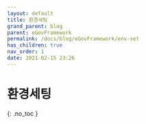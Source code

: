 ```yaml
---
layout: default
title: 환경세팅
grand_parent: blog
parent: eGovFramework
permalink: /docs/blog/eGovFramework/env-set
has_children: true
nav_order: 1
date: 2021-02-15 23:26
---
```


# 환경세팅
{: .no_toc }

